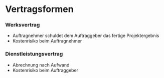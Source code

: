# Vertragsformen

### Werksvertrag

- Auftragnehmer schuldet dem Auftraggeber das fertige Projektergebnis
- Kostenrisiko beim Auftragnehmer

### Dienstleistungsvertrag

- Abrechnung nach Aufwand
- Kostenrisiko beim Auftraggeber
